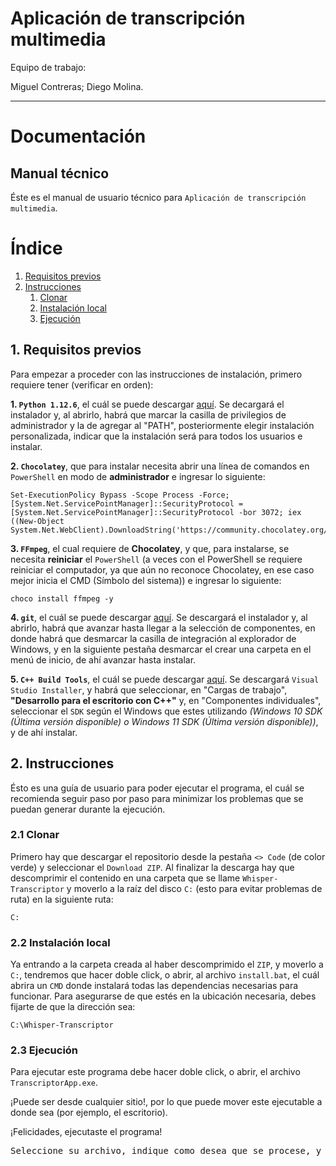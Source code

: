# **Aplicación de transcripción multimedia**

Equipo de trabajo:

Miguel Contreras; Diego Molina.

---
# **Documentación**
## **Manual técnico**

Éste es el manual de usuario técnico para `Aplicación de transcripción multimedia`.

# **Índice**

1. [Requisitos previos](#1-requisitos-previos)
2. [Instrucciones](#2-instrucciones)
    1. [Clonar](#21-clonar)
    2. [Instalación local](#22-instalación-local)
    3. [Ejecución](#23-ejecución)

## **1. Requisitos previos**
Para empezar a proceder con las instrucciones de instalación, primero requiere tener (verificar en orden):

**1. `Python 1.12.6`**, el cuál se puede descargar [aquí](https://www.python.org/downloads/release/python-3126/). Se decargará el instalador y, al abrirlo, habrá que marcar la casilla de privilegios de administrador y la de agregar al "PATH", posteriormente elegir instalación personalizada, indicar que la instalación será para todos los usuarios e instalar.

**2. `Chocolatey`**, que para instalar necesita abrir una línea de comandos en `PowerShell` en modo de **administrador** e ingresar lo siguiente:
```
Set-ExecutionPolicy Bypass -Scope Process -Force; [System.Net.ServicePointManager]::SecurityProtocol = [System.Net.ServicePointManager]::SecurityProtocol -bor 3072; iex ((New-Object System.Net.WebClient).DownloadString('https://community.chocolatey.org/install.ps1'))
```

**3. `FFmpeg`**, el cual requiere de **Chocolatey**, y que, para instalarse, se necesita **reiniciar** el `PowerShell` (a veces con el PowerShell se requiere reiniciar el computador, ya que aún no reconoce Chocolatey, en ese caso mejor inicia el CMD (Símbolo del sistema)) e ingresar lo siguiente:
```
choco install ffmpeg -y
```

**4. `git`**, el cuál se puede descargar [aquí](https://git-scm.com/downloads/win). Se descargará el instalador y, al abrirlo, habrá que avanzar hasta llegar a la selección de componentes, en donde habrá que desmarcar la casilla de integración al explorador de Windows, y en la siguiente pestaña desmarcar el crear una carpeta en el menú de inicio, de ahí avanzar hasta instalar.

**5. `C++ Build Tools`**, el cuál se puede descargar [aquí](https://visualstudio.microsoft.com/visual-cpp-build-tools/). Se descargará `Visual Studio Installer`, y habrá que seleccionar, en "Cargas de trabajo", **"Desarrollo para el escritorio con C++"** y, en "Componentes individuales", seleccionar el `SDK` según el Windows que estes utilizando _(Windows 10 SDK (Última versión disponible) o Windows 11 SDK (Última versión disponible))_, y de ahí instalar.

## **2. Instrucciones**
Ésto es una guía de usuario para poder ejecutar el programa, el cuál se recomienda seguir paso por paso para minimizar los problemas que se puedan generar durante la ejecución.

### **2.1 Clonar**

Primero hay que descargar el repositorio desde la pestaña `<> Code` (de color verde) y seleccionar el `Download ZIP`. Al finalizar la descarga hay que descomprimir el contenido en una carpeta que se llame `Whisper-Transcriptor` y moverlo a la raíz del disco `C:` (esto para evitar problemas de ruta) en la siguiente ruta:
```
C:
```

### **2.2 Instalación local**

Ya entrando a la carpeta creada al haber descomprimido el `ZIP`, y moverlo a `C:`, tendremos que hacer doble click, o abrir, al archivo `install.bat`, el cuál abrira un `CMD` donde instalará todas las dependencias necesarias para funcionar. Para asegurarse de que estés en la ubicación necesaria, debes fijarte de que la dirección sea:
```
C:\Whisper-Transcriptor
```

### **2.3 Ejecución**

Para ejecutar este programa debe hacer doble click, o abrir, el archivo `TranscriptorApp.exe`.

¡Puede ser desde cualquier sitio!, por lo que puede mover este ejecutable a donde sea (por ejemplo, el escritorio).

¡Felicidades, ejecutaste el programa!

<pre>Seleccione su archivo, indique como desea que se procese, y ¡a transcribir!</pre>
